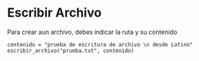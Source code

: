# Escribir Archivo
Para crear aun archivo, debes indicar la ruta y su contenido

```
contenido = "prueba de escritura de archivo \n desde Latino"
escribir_archivo("prueba.txt", contenido)
```

